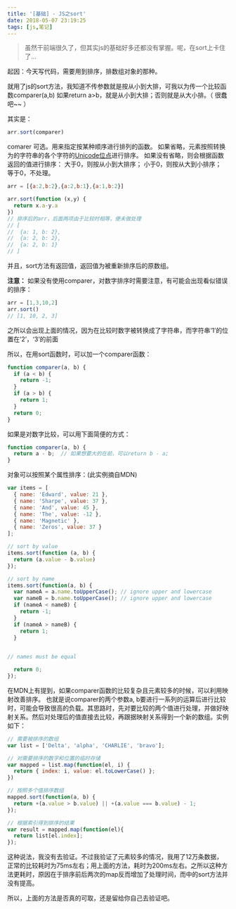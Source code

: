 ```yaml
---
title: '[基础] - JS之sort'
date: 2018-05-07 23:19:25
tags: [js,笔记]
---
```


> 虽然干前端很久了，但其实js的基础好多还都没有掌握。呢，在sort上卡住了...

起因：今天写代码，需要用到排序，排数组对象的那种。

就用了js的sort方法，我知道不传参数就是按从小到大排，可我以为传一个比较函数comparer(a,b)
如果return a>b，就是从小到大排；否则就是从大小排。（ 很蠢吧~~ ）

其实是：
```js
arr.sort(comparer)
```
comarer 可选。用来指定按某种顺序进行排列的函数。
如果省略，元素按照转换为的字符串的各个字符的<u>Unicode位点</u>进行排序。
如果没有省略，则会根据函数返回的值进行排序：
大于0，则按从小到大排序；
小于0，则按从大到小排序；
等于0，不处理。
```js
arr = [{a:2,b:2},{a:2,b:1},{a:1,b:2}]

arr.sort(function (x,y) {
  return x.a-y.a
})
// 排序后的arr，后面两项由于比较时相等，便未做处理
// [
//  {a: 1, b: 2},
//  {a: 2, b: 2},
//  {a: 2, b: 1}
// ]
```

并且，sort方法有返回值，返回值为被重新排序后的原数组。

**注意：**
如果没有使用comparer，对数字排序时需要注意，有可能会出现看似错误的排序：
```js
arr = [1,3,10,2]
arr.sort()
// [1, 10, 2, 3]
```
之所以会出现上面的情况，因为在比较时数字被转换成了字符串，而字符串‘1’的位置在‘2’，‘3’的前面

所以，在用sort函数时，可以加一个comparer函数：
```js
function comparer(a, b) {
  if (a < b) {
    return -1;
  }
  if (a > b) {
    return 1;
  }
  return 0;
}
```
如果是对数字比较，可以用下面简便的方式：
```js
function comparer(a, b) {
  return a - b;  // 如果想要大的在前，可以return b - a;
}
```

对象可以按照某个属性排序：(此实例摘自MDN)
```js
var items = [
  { name: 'Edward', value: 21 },
  { name: 'Sharpe', value: 37 },
  { name: 'And', value: 45 },
  { name: 'The', value: -12 },
  { name: 'Magnetic' },
  { name: 'Zeros', value: 37 }
];

// sort by value
items.sort(function (a, b) {
  return (a.value - b.value)
});

// sort by name
items.sort(function(a, b) {
  var nameA = a.name.toUpperCase(); // ignore upper and lowercase
  var nameB = b.name.toUpperCase(); // ignore upper and lowercase
  if (nameA < nameB) {
    return -1;
  }
  if (nameA > nameB) {
    return 1;
  }

  
// names must be equal

  return 0;
});
```

在MDN上有提到，如果comparer函数的比较复杂且元素较多的时候，可以利用映射改善排序。
也就是说comparer的两个参数a, b要进行一系列的运算后进行比较时，可能会导致很高的负载。其思路时，先对要比较的两个值进行处理，并做好映射关系。然后对处理后的值直接去比较，再跟据映射关系得到一个新的数组。实例如下：
```js
// 需要被排序的数组
var list = ['Delta', 'alpha', 'CHARLIE', 'bravo'];

// 对需要排序的数字和位置的临时存储
var mapped = list.map(function(el, i) {
  return { index: i, value: el.toLowerCase() };
})

// 按照多个值排序数组
mapped.sort(function(a, b) {
  return +(a.value > b.value) || +(a.value === b.value) - 1;
});

// 根据索引得到排序的结果
var result = mapped.map(function(el){
  return list[el.index];
});
```

这种说法，我没有去验证。不过我验证了元素较多的情况，我用了12万条数据，正常的比较耗时为75ms左右；用上面的方法，耗时为200ms左右。之所以这种方法更耗时，原因在于排序前后两次的map反而增加了处理时间，而中的sort方法并没有提高。

所以，上面的方法是否真的可取，还是留给你自己去验证吧。